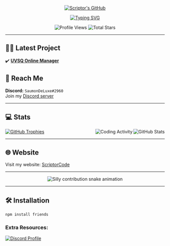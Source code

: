 <!-- Profile and Intro -->
<div align="center">
  <a href="http://scriptorcode.7m.pl" target="_blank">
    <img src="https://media.discordapp.net/attachments/919237621429985360/956935192067575848/unknown.png" alt="Scriptor's GitHub"/>
  </a>

  [![Typing SVG](https://readme-typing-svg.herokuapp.com?color=4322F7&background=3000FF08&center=true&vCenter=true&lines=Scriptors'+Github;Sub+to+ScriptorJS+on+youtube)](https://Scriptorcode.7m.pl)

  <!-- Visitor Count -->
  <img src="https://komarev.com/ghpvc/?username=shadowforce78&label=Profile%20Views&color=008042&style=flat" alt="Profile Views"/>
  <img src="https://img.shields.io/badge/dynamic/json?&label=Total%20Stars&color=008042&style=flat&query=%24.stars&url=https://api.github-star-counter.workers.dev/user/shadowforce78" alt="Total Stars"/>

</div>

---

## 👨‍💻 Latest Project
✔️ **[UVSQ Online Manager](https://github.com/shadowforce78/WebUVSQExpress)**

## 📩 Reach Me
**Discord:** `SaumonDeLuxe#2960`  
Join my [Discord server](https://discord.gg/qQkJByh5Ef)

---

## 💻 Stats
<img align="right" src="https://github-readme-stats-eight-theta.vercel.app/api?username=shadowforce78&show_icons=true&theme=react&include_all_commits=true&locale=fr" alt="GitHub Stats" />
<img align="right" src="https://wakatime.com/share/@018d3bab-5dac-49bc-80e8-8b1c6026d3fd/0ecc9eb9-7d9b-4daf-a0a9-e62dc9116494.svg" alt="Coding Activity"/>

[![GitHub Trophies](https://github-profile-trophy.vercel.app/?username=shadowforce78&theme=onedark)](https://github.com/ryo-ma/github-profile-trophy)

---

## 🌐 Website
Visit my website: [ScriptorCode](https://scriptorcode.vercel.app/)

---

<!-- Snake animation -->
<div align="center">
  <picture>
    <source media="(prefers-color-scheme: dark)" srcset="https://raw.githubusercontent.com/shadowforce78/shadowforce78/output/silly-contribution-snake-dark.svg" />
    <source media="(prefers-color-scheme: light)" srcset="https://raw.githubusercontent.com/shadowforce78/shadowforce78/output/silly-contribution-snake.svg" />
    <img alt="Silly contribution snake animation" src="github-snake.svg" />
  </picture>
</div>

---

<!-- Install Friends -->
## 🛠 Installation
```bash
npm install friends
```

### Extra Resources:
<a href="http://scriptorcode.7m.pl" target="_blank">
  <img src="https://discord.c99.nl/widget/theme-1/918916801994309752.png" alt="Discord Profile"/>
</a>

